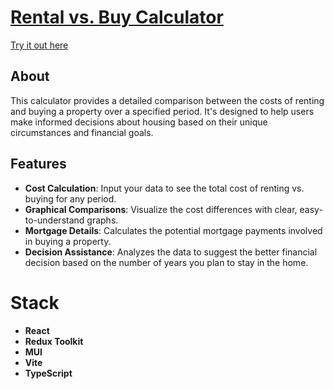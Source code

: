 # [Rental vs. Buy Calculator](https://kacan98.github.io/buying-vs-renting/)

[Try it out here](https://kacan98.github.io/buying-vs-renting/)

## About
This calculator provides a detailed comparison between the costs of renting and buying a property over a specified period. It's designed to help users make informed decisions about housing based on their unique circumstances and financial goals.

## Features
- **Cost Calculation**: Input your data to see the total cost of renting vs. buying for any period.
- **Graphical Comparisons**: Visualize the cost differences with clear, easy-to-understand graphs.
- **Mortgage Details**: Calculates the potential mortgage payments involved in buying a property.
- **Decision Assistance**: Analyzes the data to suggest the better financial decision based on the number of years you plan to stay in the home.

# Stack
- **React**
- **Redux Toolkit**
- **MUI**
- **Vite**
- **TypeScript**